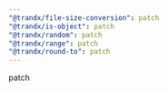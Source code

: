 ```yaml
---
"@trandx/file-size-conversion": patch
"@trandx/is-object": patch
"@trandx/random": patch
"@trandx/range": patch
"@trandx/round-to": patch
---
```


patch
